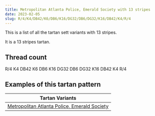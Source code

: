 ```yaml
---
title: Metropolitan Atlanta Police, Emerald Society with 13 stripes
date: 2023-02-05
slug: R/4/K4/DB42/K6/DB6/K16/DG32/DB6/DG32/K16/DB42/K4/R/4
---
```

This is a list of all the tartan sett variants with 13 stripes.

It is a 13 stripes tartan.


## Thread count
R/4 K4 DB42 K6 DB6 K16 DG32 DB6 DG32 K16 DB42 K4 R/4

## Examples of this tartan pattern

| Tartan Variants |
|---------------|
| [Metropolitan Atlanta Police, Emerald Society](/variants/r/4/k4/db42/k6/db6/k16/dg32/db6/dg32/k16/db42/k4/r/4-db000050-dg003000-k000000-rc00000)||
